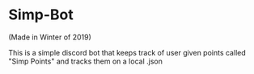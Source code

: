 # Simp-Bot
(Made in Winter of 2019)


This is a simple discord bot that keeps track of user given points called "Simp Points" and tracks them on a local .json
